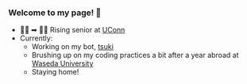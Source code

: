 ### Welcome to my page! 👋
- 👨‍🎓 ➡ 👨‍💻 Rising senior at [UConn](https://www.cse.uconn.edu/)
- Currently:
  - Working on my bot, [tsuki](https://github.com/augiversen/tsuki)
  - Brushing up on my coding practices a bit after a year abroad at [Waseda University](https://www.waseda.jp/top/en/)
  - Staying home!

<!--
**augiversen/augiversen** is a ✨ _special_ ✨ repository because its `README.md` (this file) appears on your GitHub profile.

Here are some ideas to get you started:

- 🔭 I’m currently working on ...
- 🌱 I’m currently learning ...
- 👯 I’m looking to collaborate on ...
- 🤔 I’m looking for help with ...
- 💬 Ask me about ...
- 📫 How to reach me: ...
- 😄 Pronouns: ...
- ⚡ Fun fact: ...
-->
